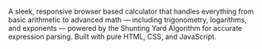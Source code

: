 A sleek, responsive browser based calculator that handles everything from basic arithmetic to advanced math — including trigonometry, logarithms, and exponents — powered by the Shunting Yard Algorithm for accurate expression parsing. Built with pure HTML, CSS, and JavaScript.
